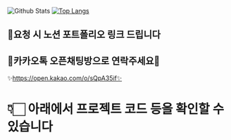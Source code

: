 ![Github Stats](https://github-readme-stats.vercel.app/api?username=s-a-park&show_icons=true)
[![Top Langs](https://github-readme-stats.vercel.app/api/top-langs/?username=s-a-park&layout=compact)](https://github.com/s-a-park/github-readme-stats)





## 📢요청 시 노션 포트폴리오 링크 드립니다
## 🐳카카오톡 오픈채팅방으로 연락주세요🐋
✨https://open.kakao.com/o/sQpA35if✨
# 👇🏻 아래에서 프로젝트 코드 등을 확인할 수 있습니다
